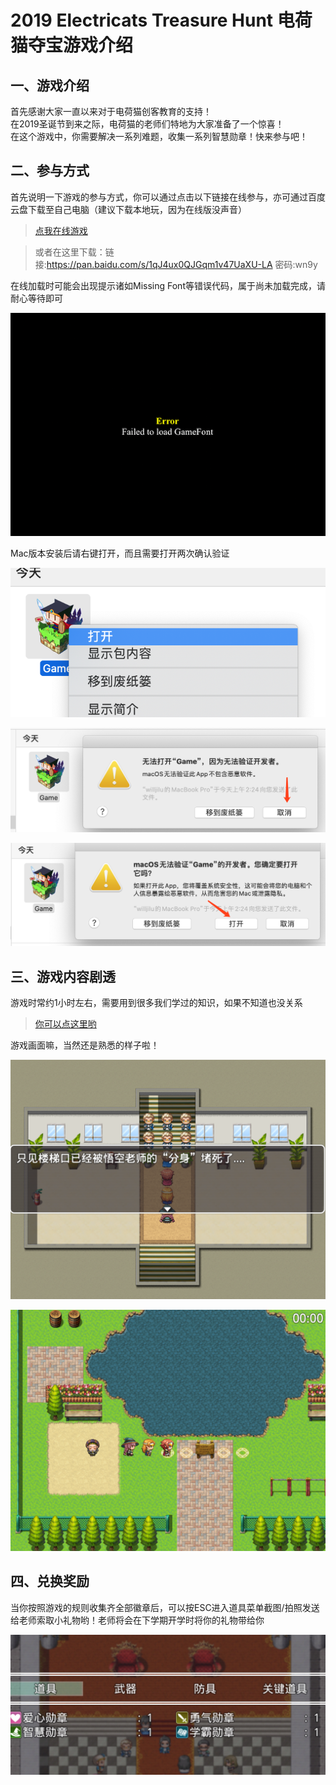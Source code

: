 # 2019 Electricats Treasure Hunt 电荷猫夺宝游戏介绍
## 一、游戏介绍
首先感谢大家一直以来对于电荷猫创客教育的支持！  
在2019圣诞节到来之际，电荷猫的老师们特地为大家准备了一个惊喜！  
在这个游戏中，你需要解决一系列难题，收集一系列智慧勋章！快来参与吧！  
## 二、参与方式
首先说明一下游戏的参与方式，你可以通过点击以下链接在线参与，亦可通过百度云盘下载至自己电脑（建议下载本地玩，因为在线版没声音）  
>[点我在线游戏](https://electricats.github.io/2019game/)  

>或者在这里下载：链接:https://pan.baidu.com/s/1qJ4ux0QJGqm1v47UaXU-LA  密码:wn9y 

在线加载时可能会出现提示诸如Missing Font等错误代码，属于尚未加载完成，请耐心等待即可  

![错误信息](https://github.com/electricats/2019game/blob/master/123.png?raw=true)  

Mac版本安装后请右键打开，而且需要打开两次确认验证  

![右键打开](https://github.com/electricats/2019game/blob/master/223.jpg?raw=true)  

![点击取消](https://github.com/electricats/2019game/blob/master/124.jpg?raw=true)  

![二次确认](https://github.com/electricats/2019game/blob/master/333.jpg?raw=true)



## 三、游戏内容剧透  
  游戏时常约1小时左右，需要用到很多我们学过的知识，如果不知道也没关系  
  >[你可以点这里哟](https://baidu.com)  
    
    
  游戏画面嘛，当然还是熟悉的样子啦！ 
  
  ![游戏画面](https://github.com/electricats/2019game/blob/master/333.png?raw=true)    
  
  ![游戏画面2](https://github.com/electricats/2019game/blob/master/223.png?raw=true)    
  
  ## 四、兑换奖励
  当你按照游戏的规则收集齐全部徽章后，可以按ESC进入道具菜单截图/拍照发送给老师索取小礼物哟！老师将会在下学期开学时将你的礼物带给你  
  
  ![截图样例](https://github.com/electricats/2019game/blob/master/240411576262332_.pic_hd.jpg?raw=true)
